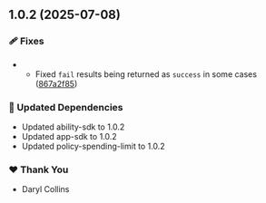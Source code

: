 ## 1.0.2 (2025-07-08)

### 🩹 Fixes

- - Fixed `fail` results being returned as `success` in some cases ([867a2f85](https://github.com/LIT-Protocol/Vincent/commit/867a2f85))

### 🧱 Updated Dependencies

- Updated ability-sdk to 1.0.2
- Updated app-sdk to 1.0.2
- Updated policy-spending-limit to 1.0.2

### ❤️ Thank You

- Daryl Collins
